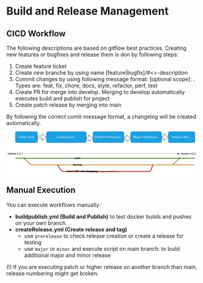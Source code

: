 # Build and Release Management

## CICD Workflow

The following descriptions are based on gitflow best practices. Creating new features or bugfixes and release them is don by following steps:

1. Create feature ticket
2. Create new branche by using name [feature|bugfix]/#<<ticketNumber>>-description
3. Commit changes by using following message format: <type>[optional scope]: <description>. Types are: feat, fix, chore, docs, style, refactor, perf, test
4. Create PR for merge into develop. Merging to develop automatically executes build and publish for project
5. Create patch release by merging into main

By following the correct comit-message format, a changelog will be created automatically.

![CICD Workflow](imgs/releasemgmt.drawio.svg)

## Manual Execution

You can execute workflows manually:

* **buildpublish.yml (Build and Publish)** to test docker builds and pushes on your own branch.
* **createRelease.yml (Create release and tag)** 
    * use `prerelease` to check release creation or create a release for testing
    * use `major` or `minor` and execute script on main branch: to build additional major and minor release

(!) If you are executing patch or higher release on another branch than main, release numbering might get broken.